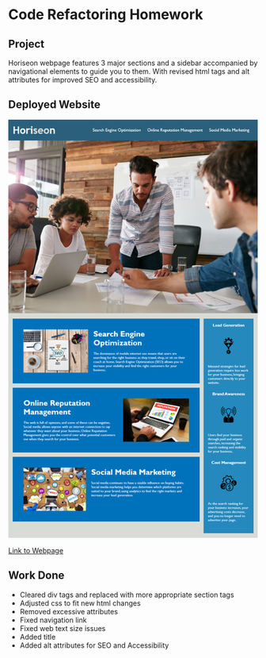 # Code Refactoring Homework

## Project

Horiseon webpage features 3 major sections and a sidebar accompanied by navigational elements to guide you to them. With revised html tags and alt attributes for improved SEO and accessibility.

## Deployed Website

<img src="assets\images\01-html-css-git-homework-demo.png">

<a href="https://dmcarver01611.github.io/01-html-css-code-refactoring/">Link to Webpage</a>

## Work Done

- Cleared div tags and replaced with more appropriate section tags
- Adjusted css to fit new html changes
- Removed excessive attributes
- Fixed navigation link
- Fixed web text size issues
- Added title
- Added alt attributes for SEO and Accessibility



